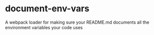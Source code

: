 # document-env-vars
A webpack loader for making sure your README.md documents all the environment variables your code uses
